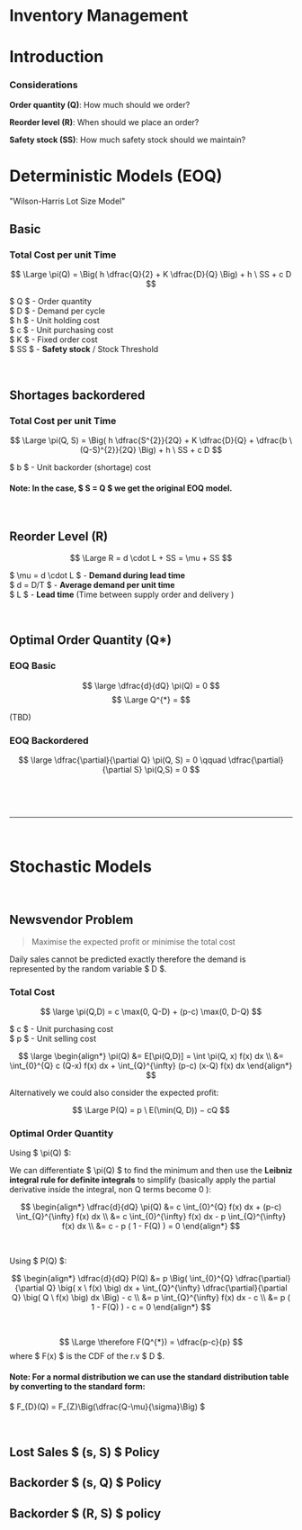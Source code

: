 # Inventory Management

# Introduction

### Considerations

**Order quantity (Q)**: How much should we order?

**Reorder level (R)**: When should we place an order?

**Safety stock (SS)**: How much safety stock should we maintain? 


# Deterministic Models (EOQ)

"Wilson-Harris Lot Size Model"

## Basic

### Total Cost per unit Time
$$ \Large \pi(Q) = \Big( h \dfrac{Q}{2} + K \dfrac{D}{Q} \Big) + h \ SS + c D $$ 

$ Q $ - Order quantity </br>
$ D $ - Demand per cycle </br>
$ h $ - Unit holding cost </br>
$ c $ - Unit purchasing cost </br>
$ K $ - Fixed order cost </br>
$ SS $ - **Safety stock** / Stock Threshold

</br>

## Shortages backordered

### Total Cost per unit Time
$$ \Large \pi(Q, S) = \Big( h \dfrac{S^{2}}{2Q} + K \dfrac{D}{Q} + \dfrac{b \ (Q-S)^{2}}{2Q} \Big) + h \ SS + c D  $$ 

$ b $ - Unit backorder (shortage) cost

#### Note: In the case, $ S = Q $ we get the original EOQ model.

</br>

## Reorder Level (R)
$$ \Large R = d \cdot L + SS = \mu + SS $$

$ \mu = d \cdot L $ - **Demand during lead time** </br>
$ d = D/T $ - **Average demand per unit time** </br>
$ L $ - **Lead time** (Time between supply order and delivery ) </br>
 
</br>

## Optimal Order Quantity (Q*)

### EOQ Basic
$$ \large \dfrac{d}{dQ} \pi(Q) = 0 $$
$$ \Large Q^{*} = $$

(TBD)

### EOQ Backordered

$$ \large \dfrac{\partial}{\partial Q} \pi(Q, S) = 0 \qquad \dfrac{\partial}{\partial S} \pi(Q,S) = 0 $$

</br>

</br><hr></br>

# Stochastic Models



</br>

## Newsvendor Problem
> Maximise the expected profit or minimise the total cost

Daily sales cannot be predicted exactly therefore the demand is represented by the random variable $ D $.

### Total Cost
$$ \large \pi(Q,D) = c \max(0, Q-D) + (p-c) \max(0, D-Q) $$

$ c $ - Unit purchasing cost </br>
$ p $ - Unit selling cost

$$ \large 
\begin{align*}
\pi(Q) &= E[\pi(Q,D)] = \int \pi(Q, x) f(x) dx \\
&= \int_{0}^{Q} c (Q-x) f(x) dx + \int_{Q}^{\infty} (p-c) (x-Q) f(x) dx
\end{align*}
$$

Alternatively we could also consider the expected profit:

$$ \Large P(Q) = p \ E(\min(Q, D)) − cQ $$


 ### Optimal Order Quantity

Using $ \pi(Q) $:

We can differentiate $ \pi(Q) $ to find the minimum and then use the **Leibniz integral rule for definite integrals** to simplify (basically apply the partial derivative inside the integral, non Q terms become 0 ):

$$
\begin{align*} 
\dfrac{d}{dQ} \pi(Q) &= c \int_{0}^{Q} f(x) dx + (p-c) \int_{Q}^{\infty} f(x) dx \\
&= c \int_{0}^{\infty} f(x) dx - p \int_{Q}^{\infty} f(x) dx \\
&= c - p ( 1 - F(Q) ) = 0 
\end{align*}
$$

</br>

Using $ P(Q) $:

$$ 
\begin{align*}
\dfrac{d}{dQ} P(Q) &= p \Big( \int_{0}^{Q} \dfrac{\partial}{\partial Q} \big( x \ f(x) \big) dx + \int_{Q}^{\infty} \dfrac{\partial}{\partial Q} \big( Q \ f(x) \big) dx \Big) - c \\
&= p \int_{Q}^{\infty} f(x) dx - c \\
&= p ( 1 - F(Q) ) - c = 0
\end{align*}
$$


</br>

$$ \Large \therefore F(Q^{*}) = \dfrac{p-c}{p} $$ 
where $ F(x) $ is the CDF of the r.v $ D $. 

#### Note: For a normal distribution we can use the standard distribution table by converting to the standard form:
$ F_{D}(Q) = F_{Z}\Big(\dfrac{Q-\mu}{\sigma}\Big) $

</br>

## Lost Sales $ (s, S) $ Policy




## Backorder $ (s, Q) $ Policy





## Backorder $ (R, S) $ policy



